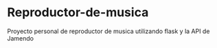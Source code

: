 # Reproductor-de-musica
Proyecto personal de reproductor de musica utilizando flask y la API de Jamendo
